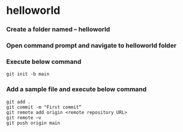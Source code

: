 # helloworld

### Create a folder named – helloworld
### Open command prompt and navigate to helloworld folder
### Execute below command
```
git init -b main
```
### Add a sample file and execute below command
```
git add .
git commit -m "First commit“
git remote add origin <remote repository URL>
git remote –v
git push origin main
```
